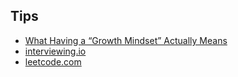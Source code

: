 ## Tips
<ul>
  <li><a href="https://hbr.org/2016/01/what-having-a-growth-mindset-actually-means">What Having a “Growth Mindset” Actually Means</a></li>
  <li><a href="https://interviewing.io/">interviewing.io</a></li>
  <li><a href="https://leetcode.com/">leetcode.com</a></li>
</ul>
